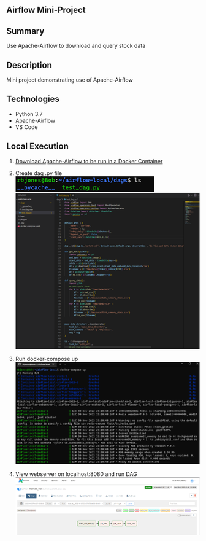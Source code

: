 ## Airflow Mini-Project

## Summary
Use Apache-Airflow to download and query stock data  

## Description
Mini project demonstrating use of Apache-Airflow

## Technologies
- Python 3.7
- Apache-Airflow
- VS Code

## Local Execution
1. [Download Apache-Airflow to be run in a Docker Container](https://towardsdatascience.com/run-airflow-docker-1b83a57616fb)

2. Create dag .py file
![Alt Text](screenshots/test_dag_pic_1.PNG?raw=true "test dag")
![Alt Text](screenshots/test_dag_pic_2.PNG?raw=true "test dag 2")
3. Run docker-compose up
![Alt Text](screenshots/docker_compose_up.PNG?raw=true "docker compose up")
4. View webserver on localhost:8080 and run DAG
![Alt Text](screenshots/dag_run.PNG?raw=true "docker compose up")

